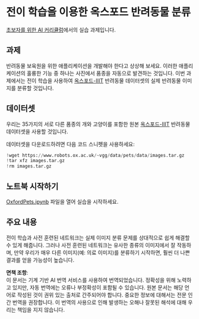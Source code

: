 # 전이 학습을 이용한 옥스포드 반려동물 분류

[초보자를 위한 AI 커리큘럼](https://github.com/microsoft/ai-for-beginners)에서의 실습 과제입니다.

## 과제

반려동물 보육원을 위한 애플리케이션을 개발해야 한다고 상상해 보세요. 이러한 애플리케이션의 훌륭한 기능 중 하나는 사진에서 품종을 자동으로 발견하는 것입니다. 이번 과제에서는 전이 학습을 사용하여 [옥스포드-IIIT](https://www.robots.ox.ac.uk/~vgg/data/pets/) 반려동물 데이터셋의 실제 반려동물 이미지를 분류할 것입니다.

## 데이터셋

우리는 35가지의 서로 다른 품종의 개와 고양이를 포함한 원본 [옥스포드-IIIT](https://www.robots.ox.ac.uk/~vgg/data/pets/) 반려동물 데이터셋을 사용할 것입니다.

데이터셋을 다운로드하려면 다음 코드 스니펫을 사용하세요:

```python
!wget https://www.robots.ox.ac.uk/~vgg/data/pets/data/images.tar.gz
!tar xfz images.tar.gz
!rm images.tar.gz
```

## 노트북 시작하기

[OxfordPets.ipynb](../../../../../../lessons/4-ComputerVision/08-TransferLearning/lab/OxfordPets.ipynb) 파일을 열어 실습을 시작하세요.

## 주요 내용

전이 학습과 사전 훈련된 네트워크는 실제 이미지 분류 문제를 상대적으로 쉽게 해결할 수 있게 해줍니다. 그러나 사전 훈련된 네트워크는 유사한 종류의 이미지에서 잘 작동하며, 만약 우리가 매우 다른 이미지(예: 의료 이미지)를 분류하기 시작하면, 훨씬 더 나쁜 결과를 얻을 가능성이 높습니다.

**면책 조항**:  
이 문서는 기계 기반 AI 번역 서비스를 사용하여 번역되었습니다. 정확성을 위해 노력하고 있지만, 자동 번역에는 오류나 부정확성이 포함될 수 있습니다. 원본 문서는 해당 언어로 작성된 것이 권위 있는 출처로 간주되어야 합니다. 중요한 정보에 대해서는 전문 인간 번역을 권장합니다. 이 번역의 사용으로 인해 발생하는 오해나 잘못된 해석에 대해 우리는 책임을 지지 않습니다.